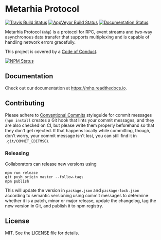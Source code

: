 # Metarhia Protocol

[![Travis Build Status][travis-badge]][travis-url]
[![AppVeyor Build Status][appveyor-badge]][appveyor-url]
[![Documentation Status][readthedocs-badge]][readthedocs-url]

Metarhia Protocol (``mhp``) is a protocol for RPC, event streams and two-way
asynchronous data transfer that supports multiplexing and is capable of
handling network errors gracefully.

This project is covered by a [Code of Conduct](CODE_OF_CONDUCT.md).

[![NPM Status][npm-badge]][npm-url]

## Documentation

Check out our documentation at <https://mhp.readthedocs.io>.

## Contributing

Please adhere to [Conventional Commits][] styleguide for commit messages (`npm
install` creates a Git hook that lints your commit messages, and they are also
checked on CI, but please write them properly beforehand so that they don't get
rejected.  If that happens locally while committing, though, don't worry, your
commit message isn't lost, you can still find it in `.git/COMMIT_EDITMSG`).

### Releasing

Collaborators can release new versions using

```console
npm run release
git push origin master --follow-tags
npm publish
```

This will update the version in `package.json` and `package-lock.json`
according to semantic versioning using commit messages to determine whether it
is a patch, minor or major release, update the changelog, tag the new version
in Git, and publish it to npm registry.

## License

MIT. See the [LICENSE][] file for details.

[Conventional Commits]: https://conventionalcommits.org
[LICENSE]: LICENSE
[appveyor-badge]: https://ci.appveyor.com/api/projects/status/wuffvoyxtplk1hvd?svg=true
[appveyor-url]: https://ci.appveyor.com/project/metarhia/protocol
[npm-badge]: https://nodei.co/npm/mhp.png
[npm-url]: https://npmjs.com/package/mhp
[readthedocs-badge]: https://readthedocs.org/projects/mhp/badge/?version=latest
[readthedocs-url]: https://mhp.readthedocs.io/en/latest/
[travis-badge]: https://travis-ci.org/metarhia/protocol.svg?branch=master
[travis-url]: https://travis-ci.org/metarhia/protocol
